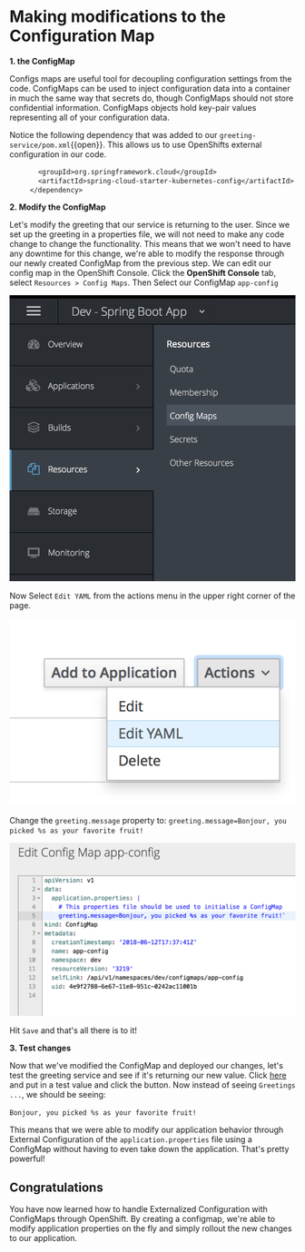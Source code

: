 # Making modifications to the Configuration Map

**1. the ConfigMap**

Configs maps are useful tool for decoupling configuration settings from the code. ConfigMaps can be used to inject configuration data into a container in much the same way that secrets do, though ConfigMaps should not store confidential information. ConfigMaps objects hold key-pair values representing all of your configuration data. 

Notice the following dependency that was added to our `greeting-service/pom.xml`{{open}}. This allows us to use OpenShifts external configuration in our code.

```    <dependency>
       <groupId>org.springframework.cloud</groupId>
       <artifactId>spring-cloud-starter-kubernetes-config</artifactId>
     </dependency>
```

**2. Modify the ConfigMap**

Let's modify the greeting that our service is returning to the user. Since we set up the greeting in a properties file, we will not need to make any code change to change the functionality. This means that we won't need to have any downtime for this change, we're able to modify the response through our newly created ConfigMap from the previous step. We can edit our config map in the OpenShift Console. Click the **OpenShift Console** tab, select `Resources > Config Maps`. Then Select our ConfigMap `app-config`

![Greeting Service](../../assets/middleware/rhoar-microservices/configmap.png)

Now Select `Edit YAML` from the actions menu in the upper right corner of the page. 

![Greeting Service](../../assets/middleware/rhoar-microservices/edityaml.png)

Change the `greeting.message` property to: `greeting.message=Bonjour, you picked %s as your favorite fruit!`

![Greeting Service](../../assets/middleware/rhoar-microservices/editconfigmap.png)

Hit `Save` and that's all there is to it!

**3. Test changes**

Now that we've modified the ConfigMap and deployed our changes, let's test the greeting service and see if it's returning our new value.
Click [here](http://spring-boot-configmap-greeting-dev.[[HOST_SUBDOMAIN]]-80-[[KATACODA_HOST]].environments.katacoda.com/) and put in a test value and click the button. Now instead of seeing `Greetings ...`, we should be seeing:

`Bonjour, you picked %s as your favorite fruit!`

<!-- `Bonjour <name>...`! 

![Bonjour Message](../../assets/middleware/rhoar-microservices/bonjour-message-minier.png) -->

This means that we were able to modify our application behavior through External Configuration of the `application.properties` file using a ConfigMap without having to even take down the application. That's pretty powerful!

## Congratulations

You have now learned how to handle Externalized Configuration with ConfigMaps through OpenShift. By creating a configmap, we're able to modify application properties on the fly and simply rollout the new changes to our application.